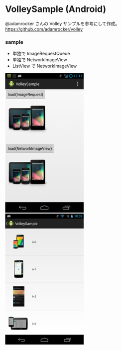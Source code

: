 VolleySample (Android)
============
@adamrocker さんの Volley サンプルを参考にして作成。  
https://github.com/adamrocker/volley

### sample
- 単独で ImageRequestQueue
- 単独で NetworkImageView
- ListView で NetworkImageView

<img src="capture01.png" alt="capture01" width="50%" height="50%">
<img src="capture02.png" alt="capture02" width="50%" height="50%">
